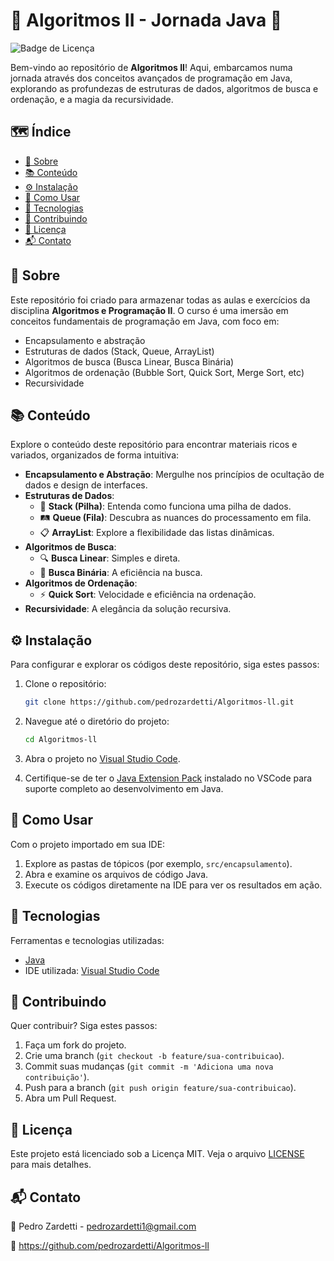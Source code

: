 # 🌟 Algoritmos II - Jornada Java 🌟

![Badge de Licença](https://img.shields.io/badge/licença-MIT-blue.svg)

Bem-vindo ao repositório de **Algoritmos II**! Aqui, embarcamos numa jornada através dos conceitos avançados de programação em Java, explorando as profundezas de estruturas de dados, algoritmos de busca e ordenação, e a magia da recursividade.

## 🗺️ Índice

- [📖 Sobre](#-sobre)
- [📚 Conteúdo](#-conteúdo)
- [⚙️ Instalação](#️-instalação)
- [🚦 Como Usar](#-como-usar)
- [🔧 Tecnologias](#-tecnologias)
- [🤝 Contribuindo](#-contribuindo)
- [📜 Licença](#-licença)
- [📬 Contato](#-contato)

## 📖 Sobre

Este repositório foi criado para armazenar todas as aulas e exercícios da disciplina **Algoritmos e Programação II**. O curso é uma imersão em conceitos fundamentais de programação em Java, com foco em:

- Encapsulamento e abstração
- Estruturas de dados (Stack, Queue, ArrayList)
- Algoritmos de busca (Busca Linear, Busca Binária)
- Algoritmos de ordenação (Bubble Sort, Quick Sort, Merge Sort, etc)
- Recursividade

## 📚 Conteúdo

Explore o conteúdo deste repositório para encontrar materiais ricos e variados, organizados de forma intuitiva:

- **Encapsulamento e Abstração**: Mergulhe nos princípios de ocultação de dados e design de interfaces.
- **Estruturas de Dados**:
  - 🥞 **Stack (Pilha)**: Entenda como funciona uma pilha de dados.
  - 🛤️ **Queue (Fila)**: Descubra as nuances do processamento em fila.
  - 📋 **ArrayList**: Explore a flexibilidade das listas dinâmicas.
- **Algoritmos de Busca**:
  - 🔍 **Busca Linear**: Simples e direta.
  - 🔎 **Busca Binária**: A eficiência na busca.
- **Algoritmos de Ordenação**:
  - ⚡ **Quick Sort**: Velocidade e eficiência na ordenação.
- **Recursividade**: A elegância da solução recursiva.

## ⚙️ Instalação

Para configurar e explorar os códigos deste repositório, siga estes passos:

1. Clone o repositório:
    ```bash
    git clone https://github.com/pedrozardetti/Algoritmos-ll.git
    ```

2. Navegue até o diretório do projeto:
    ```bash
    cd Algoritmos-ll
    ```

3. Abra o projeto no [Visual Studio Code](https://code.visualstudio.com/).

4. Certifique-se de ter o [Java Extension Pack](https://marketplace.visualstudio.com/items?itemName=vscjava.vscode-java-pack) instalado no VSCode para suporte completo ao desenvolvimento em Java.

## 🚦 Como Usar

Com o projeto importado em sua IDE:

1. Explore as pastas de tópicos (por exemplo, `src/encapsulamento`).
2. Abra e examine os arquivos de código Java.
3. Execute os códigos diretamente na IDE para ver os resultados em ação.

## 🔧 Tecnologias

Ferramentas e tecnologias utilizadas:

- [Java](https://www.oracle.com/java/)
- IDE utilizada: [Visual Studio Code](https://code.visualstudio.com/)

## 🤝 Contribuindo

Quer contribuir? Siga estes passos:

1. Faça um fork do projeto.
2. Crie uma branch (`git checkout -b feature/sua-contribuicao`).
3. Commit suas mudanças (`git commit -m 'Adiciona uma nova contribuição'`).
4. Push para a branch (`git push origin feature/sua-contribuicao`).
5. Abra um Pull Request.

## 📜 Licença

Este projeto está licenciado sob a Licença MIT. Veja o arquivo [LICENSE](LICENSE) para mais detalhes.

## 📬 Contato

📧 Pedro Zardetti - pedrozardetti1@gmail.com

🔗 https://github.com/pedrozardetti/Algoritmos-ll

